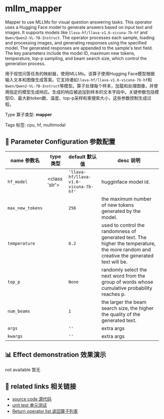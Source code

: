 # mllm_mapper

Mapper to use MLLMs for visual question answering tasks. This operator uses a Hugging Face model to generate answers based on input text and images. It supports models like `llava-hf/llava-v1.6-vicuna-7b-hf` and `Qwen/Qwen2-VL-7B-Instruct`. The operator processes each sample, loading and processing images, and generating responses using the specified model. The generated responses are appended to the sample's text field. The key parameters include the model ID, maximum new tokens, temperature, top-p sampling, and beam search size, which control the generation process.

用于视觉问答任务的映射器，使用MLLMs。该算子使用Hugging Face模型根据输入文本和图像生成答案。它支持诸如`llava-hf/llava-v1.6-vicuna-7b-hf`和`Qwen/Qwen2-VL-7B-Instruct`等模型。算子处理每个样本，加载和处理图像，并使用指定的模型生成响应。生成的响应被追加到样本的文本字段中。关键参数包括模型ID、最大新token数、温度、top-p采样和束搜索大小，这些参数控制生成过程。

Type 算子类型: **mapper**

Tags 标签: cpu, hf, multimodal

## 🔧 Parameter Configuration 参数配置
| name 参数名 | type 类型 | default 默认值 | desc 说明 |
|--------|------|--------|------|
| `hf_model` | <class 'str'> | `'llava-hf/llava-v1.6-vicuna-7b-hf'` | hugginface model id. |
| `max_new_tokens` |  | `256` | the maximum number of new tokens generated by the model. |
| `temperature` |  | `0.2` | used to control the randomness of             generated text. The higher the temperature, the more                 random and creative the generated text will be. |
| `top_p` |  | `None` | randomly select the next word from the group             of words whose cumulative probability reaches p. |
| `num_beams` |  | `1` | the larger the beam search size, the higher             the quality of the generated text. |
| `args` |  | `''` | extra args |
| `kwargs` |  | `''` | extra args |

## 📊 Effect demonstration 效果演示
not available 暂无

## 🔗 related links 相关链接
- [source code 源代码](../../../data_juicer/ops/mapper/mllm_mapper.py)
- [unit test 单元测试](../../../tests/ops/mapper/test_mllm_mapper.py)
- [Return operator list 返回算子列表](../../Operators.md)